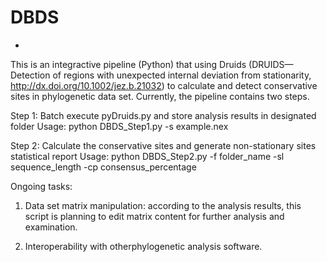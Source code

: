 DBDS
====

-
This is an integractive pipeline (Python) that using Druids (DRUIDS—Detection of regions with unexpected internal deviation from stationarity, http://dx.doi.org/10.1002/jez.b.21032) to calculate and detect conservative sites in phylogenetic data set.
Currently, the pipeline contains two steps.

Step 1: Batch execute pyDruids.py and store analysis results in designated folder
		Usage: python DBDS_Step1.py -s example.nex

Step 2: Calculate the conservative sites and generate non-stationary sites statistical report
		Usage: python DBDS_Step2.py -f folder_name -sl sequence_length -cp consensus_percentage

Ongoing tasks:

1) Data set matrix manipulation: according to the analysis results, this script is planning to edit matrix content for further analysis and examination.

2) Interoperability with otherphylogenetic analysis software.

